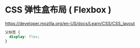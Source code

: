 # CSS 弹性盒布局 ( Flexbox )

https://developer.mozilla.org/en-US/docs/Learn/CSS/CSS_layout

```css
父标签 {
  display: flex;
}
```
